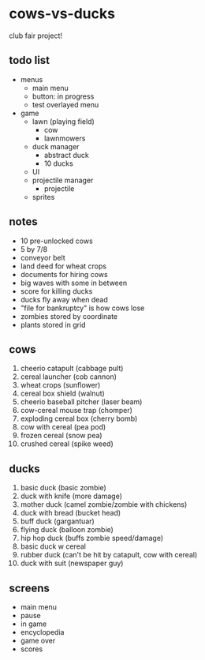# cows-vs-ducks
club fair project!

## todo list
- menus
  - main menu
  - button: in progress
  - test overlayed menu
- game
  - lawn (playing field)
    - cow
    - lawnmowers
  - duck manager
    - abstract duck
    - 10 ducks
  - UI
  - projectile manager
    - projectile
  - sprites

## notes
- 10 pre-unlocked cows
- 5 by 7/8
- conveyor belt
- land deed for wheat crops
- documents for hiring cows
- big waves with some in between
- score for killing ducks
- ducks fly away when dead
- "file for bankruptcy" is how cows lose
- zombies stored by coordinate
- plants stored in grid

## cows
1. cheerio catapult (cabbage pult)
2. cereal launcher (cob cannon)
3. wheat crops (sunflower)
4. cereal box shield (walnut)
5. cheerio baseball pitcher (laser beam)
6. cow-cereal mouse trap (chomper)
7. exploding cereal box (cherry bomb)
8. cow with cereal (pea pod)
9. frozen cereal (snow pea)
10. crushed cereal (spike weed)
 
## ducks
1. basic duck (basic zombie)
2. duck with knife (more damage)
3. mother duck (camel zombie/zombie with chickens)
4. duck with bread (bucket head)
5. buff duck (gargantuar)
6. flying duck (balloon zombie)
7. hip hop duck (buffs zombie speed/damage)
8. basic duck w cereal
9. rubber duck (can't be hit by catapult, cow with cereal)
10. duck with suit (newspaper guy)

## screens
- main menu
- pause
- in game
- encyclopedia
- game over
- scores